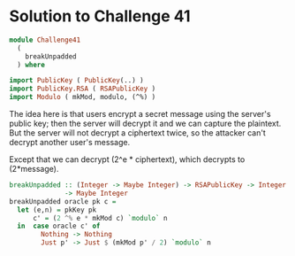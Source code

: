 # Solution to Challenge 41

```haskell
module Challenge41
  (
    breakUnpadded
  ) where

import PublicKey ( PublicKey(..) )
import PublicKey.RSA ( RSAPublicKey )
import Modulo ( mkMod, modulo, (^%) )
```

The idea here is that users encrypt a secret message
using the server's public key;
then the server will decrypt it and we can capture the plaintext.
But the server will not decrypt a ciphertext twice,
so the attacker can't decrypt another user's message.

Except that we can decrypt (2^e * ciphertext), which decrypts to (2*message).

```haskell
breakUnpadded :: (Integer -> Maybe Integer) -> RSAPublicKey -> Integer
              -> Maybe Integer
breakUnpadded oracle pk c =
  let (e,n) = pkKey pk
      c' = (2 ^% e * mkMod c) `modulo` n
  in  case oracle c' of
        Nothing -> Nothing
        Just p' -> Just $ (mkMod p' / 2) `modulo` n
```
